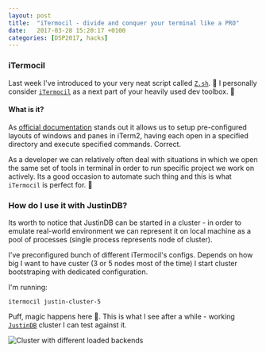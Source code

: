 ```yaml
---
layout: post
title:  "iTermocil - divide and conquer your terminal like a PRO"
date:   2017-03-28 15:20:17 +0100
categories: [DSP2017, hacks]
---
```


### iTermocil
Last week I've introduced to your very neat script called [`Z.sh`][z.sh-post]. 💖 I personally consider [`iTermocil`][itermocil] as a next part of your heavily used dev toolbox. 🔧

#### What is it?
As [official documentation][itermocil] stands out it allows us to setup pre-configured layouts of windows and panes in iTerm2, having each open in a specified directory and execute specified commands. Correct.

As a developer we can relatively often deal with situations in which we open the same set of tools in terminal in order to run specific project we work on actively. Its a good occasion to automate such thing and this is what `iTermocil` is perfect for. 👊

### How do I use it with JustinDB?
Its worth to notice that JustinDB can be started in a cluster - in order to emulate real-world environment we can represent it on local machine as a pool of processes (single process represents node of cluster).

I've preconfigured bunch of different iTermocil's configs. Depends on how big I want to have custer (3 or 5 nodes most of the time) I start cluster bootstraping with dedicated configuration.

I'm running:

```itermocil justin-cluster-5```

Puff, magic happens here 💭. This is what I see after a while - working [`JustinDB`][justindb] cluster I can test against it.

![][itermocil-image]

[itermocil]: https://github.com/TomAnthony/itermocil
[justindb]: https://github.com/speedcom/JustinDB
[z.sh-post]: http://speedcom.github.io/dsp2017/hacks/2017/03/20/z-move-around-catalogs-in-terminal-like-a-pro.html
[itermocil-image]: ../../../../../itermocil.png "Cluster with different loaded backends"